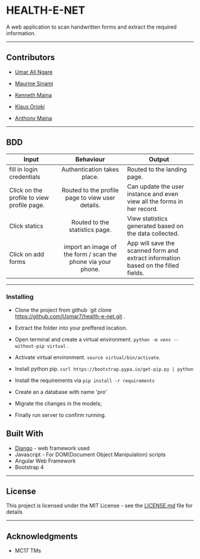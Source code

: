 # HEALTH-E-NET

A web application to scan handwritten forms and extract the required information.

---

## Contributors

* [Umar Ali Ngare](uomarearlie7@gmail.com)

* [Maurine Sinami](maurine.sinami@gmail.com)

* [Kenneth Maina](kenmaina2022@gmail.com)

* [Klaus Orioki](oriokiklaus@gmail.com)

* [Anthony Maina](a@m)

---

## BDD

| Input | Behaviour| Output |
|-|:-:|-|
|fill in login credentials| Authentication takes place.| Routed to the landing page.|
|Click on the profile to view profile page.| Routed to the profile page to view user details.| Can update the user instance and even view all the forms in her record. |
| Click statics | Routed to the statistics page. | View statistics generated based on the data collected.|
| Click on add forms| import an image of the form / scan the phone via your phone.|App will save the scanned form and extract information based on the filled fields.|

---

### Installing

* Clone the project from github `git clone <https://github.com/Uomar7/health-e-net.git> .

* Extract the folder into your preffered location.

* Open terminal and create a virtual environment. `python -m venv --without-pip virtual` .

* Activate virtual environment. `source virtual/bin/activate`.

* Install python pip. `curl https://bootstrap.pypa.io/get-pip.py | python`

* Install the requirements via `pip install -r requirements`

* Create an a database with name 'pro'

* Migrate the changes in the models;

* Finally run server to confirm running.

## Built With

* [Django](https://www.djangoproject.com/) - web framework used
* Javascript - For DOM(Document Object Manipulation) scripts
* Angular Web Framework
* Bootstrap 4

---

## License

This project is licensed under the MIT License - see the [LICENSE.md](LICENSE.md) file for details

---

## Acknowledgments

* MC17 TMs
